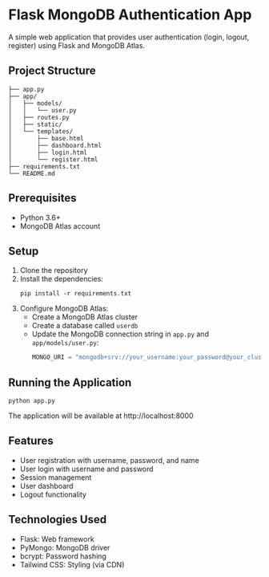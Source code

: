 # Flask MongoDB Authentication App

A simple web application that provides user authentication (login, logout, register) using Flask and MongoDB Atlas.

## Project Structure

```
├── app.py
├── app/
│   ├── models/
│   │   └── user.py
│   ├── routes.py
│   ├── static/
│   └── templates/
│       ├── base.html
│       ├── dashboard.html
│       ├── login.html
│       └── register.html
├── requirements.txt
└── README.md
```

## Prerequisites

-   Python 3.6+
-   MongoDB Atlas account

## Setup

1. Clone the repository
2. Install the dependencies:
    ```
    pip install -r requirements.txt
    ```
3. Configure MongoDB Atlas:
    - Create a MongoDB Atlas cluster
    - Create a database called `userdb`
    - Update the MongoDB connection string in `app.py` and `app/models/user.py`:
        ```python
        MONGO_URI = "mongodb+srv://your_username:your_password@your_cluster.mongodb.net/userdb?retryWrites=true&w=majority"
        ```

## Running the Application

```
python app.py
```

The application will be available at http://localhost:8000

## Features

-   User registration with username, password, and name
-   User login with username and password
-   Session management
-   User dashboard
-   Logout functionality

## Technologies Used

-   Flask: Web framework
-   PyMongo: MongoDB driver
-   bcrypt: Password hashing
-   Tailwind CSS: Styling (via CDN)
